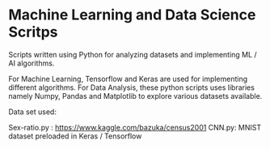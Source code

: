 # Machine Learning and Data Science Scritps

Scripts written using Python for analyzing datasets and implementing ML / AI algorithms.

For Machine Learning, Tensorflow and Keras are used for implementing different algorithms.
For Data Analysis, these python scripts uses libraries namely Numpy, Pandas and Matplotlib to explore various datasets available.

Data set used: 

Sex-ratio.py : https://www.kaggle.com/bazuka/census2001
CNN.py: MNIST dataset preloaded in Keras / Tensorflow
